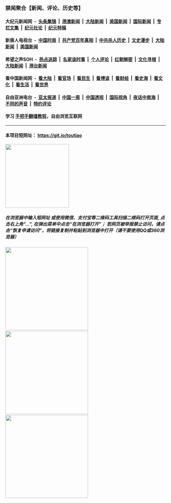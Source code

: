 ### 禁闻聚合【新闻、评论、历史等】

#### 大纪元新闻网 &nbsp;-&nbsp; [头条集锦](indexes/E头条集锦.md?t=02031502) &nbsp;|&nbsp; [港澳新闻](indexes/E港澳新闻.md?t=02031502)  &nbsp;|&nbsp; [大陆新闻](indexes/E大陆新闻.md?t=02031502) &nbsp;|&nbsp; [美国新闻](indexes/E美国新闻.md?t=02031502) &nbsp;|&nbsp; [国际新闻](indexes/E国际新闻.md?t=02031502) &nbsp;|&nbsp; [专栏文集](indexes/E专栏文集.md?t=02031502) &nbsp;|&nbsp; [纪元社论](indexes/E纪元社论.md?t=02031502) &nbsp;|&nbsp; [纪元特稿](indexes/E纪元特稿.md?t=02031502) 

#### 新唐人电视台 &nbsp;-&nbsp; [中国时局](indexes/N中国时局.md?t=02031502) &nbsp;|&nbsp; [共产党百年真相](indexes/N共产党百年真相.md?t=02031502) &nbsp;|&nbsp; [中共杀人历史](indexes/N中共杀人历史.md?t=02031502) &nbsp;|&nbsp; [文史漫步](indexes/N文史漫步.md?t=02031502) &nbsp;|&nbsp; [大陆新闻](indexes/N大陆新闻.md?t=02031502) &nbsp;|&nbsp; [美国新闻](indexes/N美国新闻.md?t=02031502)

#### 希望之声SOH &nbsp;-&nbsp; [热点追踪](indexes/H热点追踪.md?t=02031502) &nbsp;|&nbsp; [名家谈时事](indexes/H名家谈时事.md?t=02031502) &nbsp;|&nbsp; [个人评论](indexes/H个人评论.md?t=02031502)  &nbsp;|&nbsp; [红朝解密](indexes/H红朝解密.md?t=02031502) &nbsp;|&nbsp; [文化寻根](indexes/H文化寻根.md?t=02031502) &nbsp;|&nbsp; [大陆新闻](indexes/H大陆新闻.md?t=02031502) &nbsp;|&nbsp; [港台新闻](indexes/H港台新闻.md?t=02031502)

#### 看中国新闻网 &nbsp;-&nbsp; [看大陆](indexes/S看大陆.md?t=02031502) &nbsp;|&nbsp; [看官场](indexes/S看官场.md?t=02031502) &nbsp;|&nbsp; [看民生](indexes/S看民生.md?t=02031502)  &nbsp;|&nbsp; [看博谈](indexes/S看博谈.md?t=02031502) &nbsp;|&nbsp; [看财经](indexes/S看财经.md?t=02031502) &nbsp;|&nbsp; [看史海](indexes/S看史海.md?t=02031502) &nbsp;|&nbsp; [看文化](indexes/S看文化.md?t=02031502) &nbsp;|&nbsp; [看生活](indexes/S看生活.md?t=02031502) &nbsp;|&nbsp; [看世界](indexes/S看世界.md?t=02031502)

#### 自由亚洲电台 &nbsp;-&nbsp; [亚太报道](indexes/R亚太报道.md?t=02031502) &nbsp;|&nbsp; [中国一周](indexes/R中国一周.md?t=02031502) &nbsp;|&nbsp; [中国透视](indexes/R中国透视.md?t=02031502)  &nbsp;|&nbsp; [国际视角](indexes/R国际视角.md?t=02031502) &nbsp;|&nbsp; [夜话中南海](indexes/R夜话中南海.md?t=02031502) &nbsp;|&nbsp; [不同的声音](indexes/R不同的声音.md?t=02031502) &nbsp;|&nbsp; [特约评论](indexes/R特约评论.md?t=02031502)

#### 学习 [手把手翻墙教程](https://github.com/gfw-breaker/guides/wiki)，自由浏览互联网

----

#### 本项目短网址： https://git.io/toutiao
<img src="https://raw.githubusercontent.com/gfw-breaker/banned-news/master/scripts/img/qr.png" width="200px"/>  

##### 在浏览器中输入短网址 或使用微信、支付宝等二维码工具扫描二维码打开页面, 点击右上角"...", 在弹出菜单中点击“在浏览器打开”； 若网页被举报禁止访问，请点击“恢复申请访问”，将链接复制并粘贴到浏览器中打开（请不要使用QQ或360浏览器）

<img src="https://raw.githubusercontent.com/gfw-breaker/banned-news/master/scripts/img/1.png" width="260px"/> &nbsp; <img src="https://raw.githubusercontent.com/gfw-breaker/banned-news/master/scripts/img/2.png" width="260px"/> &nbsp; <img src="https://raw.githubusercontent.com/gfw-breaker/banned-news/master/scripts/img/3.png" width="260px"/>
